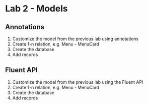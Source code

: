 # Lab 2 - Models

## Annotations

1. Customize the model from the previous lab using annotations
1. Create 1-n relation, e.g. Menu - MenuCard
1. Create the database
1. Add records

## Fluent API

1. Customize the model from the previous lab using the Fluent API
1. Create 1-n relation, e.g. Menu - MenuCard
1. Create the database
1. Add records
